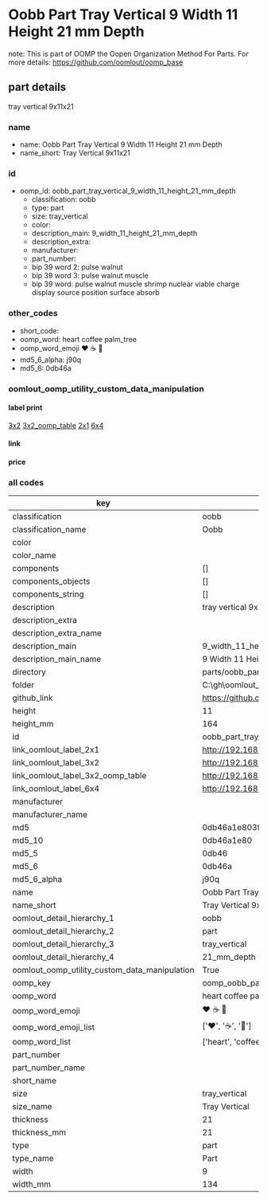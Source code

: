 # Oobb Part Tray Vertical 9 Width 11 Height 21 mm Depth  

note: This is part of OOMP the Oopen Organization Method For Parts. For more details: https://github.com/oomlout/oomp_base

##  part details
  



tray vertical 9x11x21



### name
* name: Oobb Part Tray Vertical 9 Width 11 Height 21 mm Depth
* name_short: Tray Vertical 9x11x21 
### id
* oomp_id: oobb_part_tray_vertical_9_width_11_height_21_mm_depth
  * classification: oobb
  * type: part
  * size: tray_vertical
  * color: 
  * description_main: 9_width_11_height_21_mm_depth
  * description_extra: 
  * manufacturer: 
  * part_number: 
  * bip 39 word 2: pulse walnut
  * bip 39 word 3: pulse walnut muscle
  * bip 39 word: pulse walnut muscle shrimp nuclear viable charge display source position surface absorb

### other_codes
* short_code: 
* oomp_word: heart coffee palm_tree
* oomp_word_emoji :heart: :coffee: :palm_tree:
* md5_6_alpha: j90q
* md5_6: 0db46a






### oomlout_oomp_utility_custom_data_manipulation
#### label print
[3x2](http://192.168.1.245:1112/?label=oomp%20j90q)
[3x2_oomp_table](http://192.168.1.108:1112/?label=oomp%20j90q)
[2x1](http://192.168.1.242:1112/?label=oomp%20j90q)
[6x4](http://192.168.1.55:1112/?label=oomp%20j90q)    

#### link

                              

#### price







### all codes 
| key | value |  
| --- | --- |  
| classification | oobb |  
| classification_name | Oobb |  
| color |  |  
| color_name |  |  
| components | [] |  
| components_objects | [] |  
| components_string | [] |  
| description | tray vertical 9x11x21 |  
| description_extra |  |  
| description_extra_name |  |  
| description_main | 9_width_11_height_21_mm_depth |  
| description_main_name | 9 Width 11 Height 21 mm Depth |  
| directory | parts/oobb_part_tray_vertical_9_width_11_height_21_mm_depth |  
| folder | C:\gh\oomlout_oobb_version_4_generated_parts\parts\oobb_part_tray_vertical_9_width_11_height_21_mm_depth |  
| github_link | https://github.com/oomlout/oomlout_oomp_part_src/tree/main/parts/oobb_part_tray_vertical_9_width_11_height_21_mm_depth |  
| height | 11 |  
| height_mm | 164 |  
| id | oobb_part_tray_vertical_9_width_11_height_21_mm_depth |  
| link_oomlout_label_2x1 | http://192.168.1.242:1112/?label=oomp%20j90q |  
| link_oomlout_label_3x2 | http://192.168.1.245:1112/?label=oomp%20j90q |  
| link_oomlout_label_3x2_oomp_table | http://192.168.1.108:1112/?label=oomp%20j90q |  
| link_oomlout_label_6x4 | http://192.168.1.55:1112/?label=oomp%20j90q |  
| manufacturer |  |  
| manufacturer_name |  |  
| md5 | 0db46a1e803f84d3cd4bac73233db56c |  
| md5_10 | 0db46a1e80 |  
| md5_5 | 0db46 |  
| md5_6 | 0db46a |  
| md5_6_alpha | j90q |  
| name | Oobb Part Tray Vertical 9 Width 11 Height 21 mm Depth |  
| name_short | Tray Vertical 9x11x21  |  
| oomlout_detail_hierarchy_1 | oobb |  
| oomlout_detail_hierarchy_2 | part |  
| oomlout_detail_hierarchy_3 | tray_vertical |  
| oomlout_detail_hierarchy_4 | 21_mm_depth |  
| oomlout_oomp_utility_custom_data_manipulation | True |  
| oomp_key | oomp_oobb_part_tray_vertical_9_width_11_height_21_mm_depth |  
| oomp_word | heart coffee palm_tree |  
| oomp_word_emoji | :heart: :coffee: :palm_tree: |  
| oomp_word_emoji_list | [':heart:', ':coffee:', ':palm_tree:'] |  
| oomp_word_list | ['heart', 'coffee', 'palm_tree'] |  
| part_number |  |  
| part_number_name |  |  
| short_name |  |  
| size | tray_vertical |  
| size_name | Tray Vertical |  
| thickness | 21 |  
| thickness_mm | 21 |  
| type | part |  
| type_name | Part |  
| width | 9 |  
| width_mm | 134 |  
